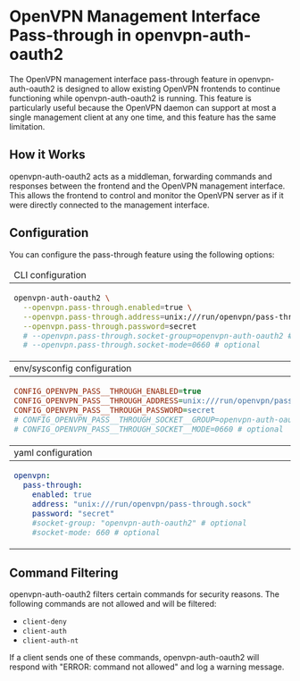 # OpenVPN Management Interface Pass-through in openvpn-auth-oauth2

The OpenVPN management interface pass-through feature in openvpn-auth-oauth2 is designed to allow existing OpenVPN frontends to continue functioning while openvpn-auth-oauth2 is running. This feature is particularly useful because the OpenVPN daemon can support at most a single management client at any one time, and this feature has the same limitation.

## How it Works

openvpn-auth-oauth2 acts as a middleman, forwarding commands and responses between the frontend and the OpenVPN management interface. This allows the frontend to control and monitor the OpenVPN server as if it were directly connected to the management interface.

## Configuration

You can configure the pass-through feature  using the following options:

<table>
<thead><tr><td>CLI configuration</td></tr></thead>
<tbody><tr><td>

```bash
openvpn-auth-oauth2 \
  --openvpn.pass-through.enabled=true \
  --openvpn.pass-through.address=unix:///run/openvpn/pass-through.sock  \
  --openvpn.pass-through.password=secret
  # --openvpn.pass-through.socket-group=openvpn-auth-oauth2 # optional
  # --openvpn.pass-through.socket-mode=0660 # optional
```
</td></tr></tbody>
<thead><tr><td>env/sysconfig configuration</td></tr></thead>
<tbody><tr><td>

```ini
CONFIG_OPENVPN_PASS__THROUGH_ENABLED=true
CONFIG_OPENVPN_PASS__THROUGH_ADDRESS=unix:///run/openvpn/pass-through.sock
CONFIG_OPENVPN_PASS__THROUGH_PASSWORD=secret
# CONFIG_OPENVPN_PASS__THROUGH_SOCKET__GROUP=openvpn-auth-oauth2 # optional
# CONFIG_OPENVPN_PASS__THROUGH_SOCKET__MODE=0660 # optional
```
</td></tr></tbody>
<thead><tr><td>yaml configuration</td></tr></thead>
<tbody><tr><td>

```yaml
openvpn:
  pass-through:
    enabled: true
    address: "unix:///run/openvpn/pass-through.sock"
    password: "secret"
    #socket-group: "openvpn-auth-oauth2" # optional
    #socket-mode: 660 # optional
```
</td></tr></tbody>
</table>

## Command Filtering

openvpn-auth-oauth2 filters certain commands for security reasons. The following commands are not allowed and will be filtered:

- `client-deny`
- `client-auth`
- `client-auth-nt`

If a client sends one of these commands, openvpn-auth-oauth2 will respond with "ERROR: command not allowed" and log a warning message.

